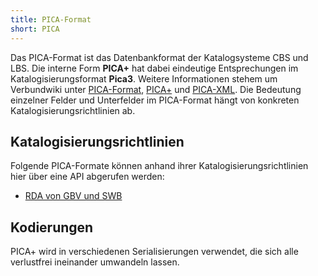 ```yaml
---
title: PICA-Format
short: PICA
---
```


Das PICA-Format ist das Datenbankformat der Katalogsysteme CBS und LBS.  Die
interne Form **PICA+** hat dabei eindeutige Entsprechungen im
Katalogisierungsformat **Pica3**. Weitere Informationen stehem um Verbundwiki
unter [PICA-Format](https://verbundwiki.gbv.de/display/VZG/PICA-Format),
[PICA+](https://verbundwiki.gbv.de/pages/viewpage.action?pageId=40009828) und
[PICA-XML](https://verbundwiki.gbv.de/display/VZG/PICA+XML+Version+1.0).  Die
Bedeutung einzelner Felder und Unterfelder im PICA-Format hängt von konkreten
Katalogisierungsrichtlinien ab.

## Katalogisierungsrichtlinien

Folgende PICA-Formate können anhand ihrer Katalogisierungsrichtlinien hier über eine API abgerufen werden:

* [RDA von GBV und SWB](pica/rda)

## Kodierungen

PICA+ wird in verschiedenen Serialisierungen verwendet, die sich alle
verlustfrei ineinander umwandeln lassen.

<codelist model="pica"/>
